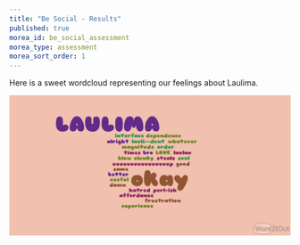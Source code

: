 ```yaml
---
title: "Be Social - Results"
published: true
morea_id: be_social_assessment
morea_type: assessment
morea_sort_order: 1
---
```


Here is a sweet wordcloud representing our feelings about Laulima.

![](../../morea/images/laulima_feelings.wordcloud.png)

